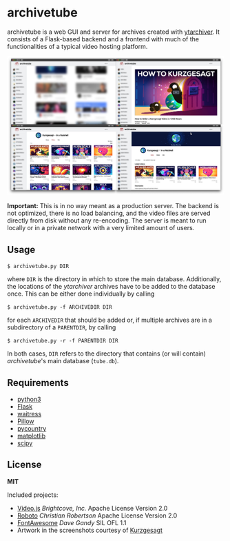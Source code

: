 archivetube
==========

archivetube is a web GUI and server for archives created with [ytarchiver](https://github.com/alexmerkel/ytarchiver). It consists of a Flask-based
backend and a frontend with much of the functionalities of a typical video hosting platform.

![Screenshots](docs/mosaic.jpg)

**Important:** This is in no way meant as a production server. The backend is not optimized, there is no load balancing, and the video files are
served directly from disk without any re-encoding. The server is meant to run locally or in a private network with a very limited amount of users.

Usage
-----
```
$ archivetube.py DIR
```
where `DIR` is the directory in which to store the main database.
Additionally, the locations of the _ytarchiver_ archives have to be added to the database once. This can be either done individually by calling

```
$ archivetube.py -f ARCHIVEDIR DIR
```

for each `ARCHIVEDIR` that should be added or, if multiple archives are in a subdirectory of a `PARENTDIR`, by calling

```
$ archivetube.py -r -f PARENTDIR DIR
```

In both cases, `DIR` refers to the directory that contains (or will contain) _archivetube_'s main database (`tube.db`).

Requirements
------------

*   [python3](https://www.python.org/)
*   [Flask](https://pypi.org/project/Flask/)
*   [waitress](https://pypi.org/project/waitress/)
*   [Pillow](https://pypi.org/project/Pillow/)
*   [pycountry](https://pypi.org/project/pycountry/)
*   [matplotlib](https://pypi.org/project/matplotlib/)
*   [scipy](https://pypi.org/project/scipy/)

License
-------

**MIT**

Included projects:

*   [Video.js](https://videojs.com/) _Brightcove, Inc._ Apache License Version 2.0
*   [Roboto](https://github.com/googlefonts/roboto) _Christian Robertson_ Apache License Version 2.0
*   [FontAwesome](https://fontawesome.com/) _Dave Gandy_ SIL OFL 1.1
*   Artwork in the screenshots courtesy of [Kurzgesagt](https://kurzgesagt.org/)
